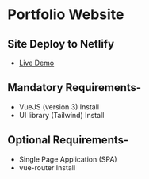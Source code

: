 # Portfolio Website

## Site Deploy to Netlify

- [Live Demo](https://codersujon.netlify.app/)


## Mandatory Requirements-
- VueJS (version 3) Install
- UI library (Tailwind) Install

## Optional Requirements-

- Single Page Application (SPA)
- vue-router Install

